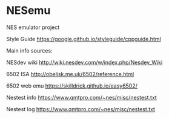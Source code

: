 # NESemu
 NES emulator project

Style Guide
https://google.github.io/styleguide/cppguide.html

Main info sources:

NESdev wiki
http://wiki.nesdev.com/w/index.php/Nesdev_Wiki 

6502 ISA
http://obelisk.me.uk/6502/reference.html

6502 web emu
https://skilldrick.github.io/easy6502/

Nestest info
https://www.qmtpro.com/~nes/misc/nestest.txt

Nestest log
https://www.qmtpro.com/~nes/misc/nestest.txt
